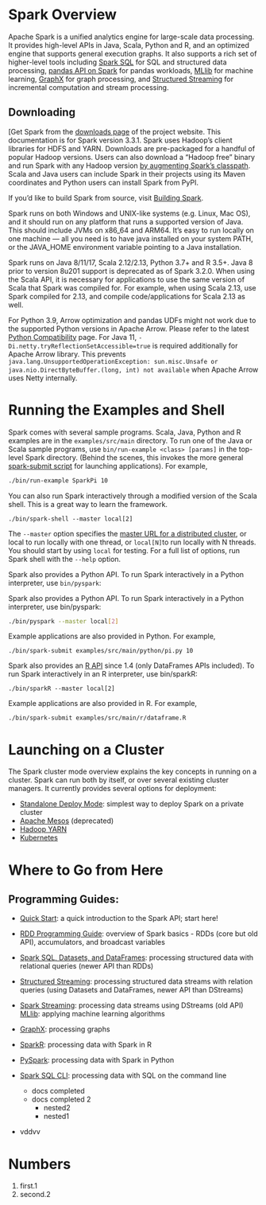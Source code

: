 # **Spark Overview**

Apache Spark is a unified analytics engine for large-scale data processing. It provides high-level APIs in Java, Scala, Python and R, and an optimized engine that supports general execution graphs. It also supports a rich set of higher-level tools including [Spark SQL](https://spark.apache.org/docs/latest/sql-programming-guide.html) 
for SQL and structured data processing, [pandas API on Spark](https://spark.apache.org/docs/latest/api/python/getting_started/quickstart_ps.html) for pandas workloads, [MLlib](https://spark.apache.org/docs/latest/ml-guide.html) for machine learning, [GraphX](https://spark.apache.org/docs/latest/ml-guide.html) for graph processing, and [Structured Streaming](https://spark.apache.org/docs/latest/ml-guide.html) for incremental computation and stream processing.

## **Downloading**
[Get Spark from the [downloads page](https://spark.apache.org/downloads.html) of the project website. This documentation is for Spark version 3.3.1. Spark uses Hadoop’s client libraries for HDFS and YARN. Downloads are pre-packaged for a handful of popular Hadoop versions. Users can also download a “Hadoop free” binary and run Spark with any Hadoop version [by augmenting Spark’s classpath](https://spark.apache.org/docs/latest/hadoop-provided.html). Scala and Java users can include Spark in their projects using its Maven coordinates and Python users can install Spark from PyPI.

If you’d like to build Spark from source, visit [Building Spark](https://spark.apache.org/docs/latest/building-spark.html).

Spark runs on both Windows and UNIX-like systems (e.g. Linux, Mac OS), and it should run on any platform that runs a supported version of Java. This should include JVMs on x86_64 and ARM64. It’s easy to run locally on one machine — all you need is to have java installed on your system PATH, or the JAVA_HOME environment variable pointing to a Java installation.

Spark runs on Java 8/11/17, Scala 2.12/2.13, Python 3.7+ and R 3.5+. Java 8 prior to version 8u201 support is deprecated as of Spark 3.2.0. When using the Scala API, it is necessary for applications to use the same version of Scala that Spark was compiled for. For example, when using Scala 2.13, use Spark compiled for 2.13, and compile code/applications for Scala 2.13 as well.

For Python 3.9, Arrow optimization and pandas UDFs might not work due to the supported Python versions in Apache Arrow. Please refer to the latest [Python Compatibility](https://arrow.apache.org/docs/python/install.html#python-compatibility) page. For Java 11, `-Di.netty.tryReflectionSetAccessible=true` is required additionally for Apache Arrow library. This prevents `java.lang.UnsupportedOperationException: sun.misc.Unsafe or java.nio.DirectByteBuffer.(long, int) not available` when Apache Arrow uses Netty internally.


# **Running the Examples and Shell**
Spark comes with several sample programs. Scala, Java, Python and R examples are in the `examples/src/main` directory. To run one of the Java or Scala sample programs, use `bin/run-example <class> [params]` in the top-level Spark directory. (Behind the scenes, this invokes the more general [spark-submit script](https://spark.apache.org/docs/latest/submitting-applications.html) for launching applications). For example,

```bash
./bin/run-example SparkPi 10
```

You can also run Spark interactively through a modified version of the Scala shell. This is a great way to learn the framework.


```
./bin/spark-shell --master local[2]
```

The `--master` option specifies the [master URL for a distributed cluster](https://spark.apache.org/docs/latest/submitting-applications.html#master-urls), or local to run locally with one thread, or `local[N]`to run locally with N threads. You should start by using `local` for testing. For a full list of options, run Spark shell with the `--help` option.


Spark also provides a Python API. To run Spark interactively in a Python interpreter, use `bin/pyspark`:

Spark also provides a Python API. To run Spark interactively in a Python interpreter, use bin/pyspark:
```bash
./bin/pyspark --master local[2]
```
Example applications are also provided in Python. For example,

```
./bin/spark-submit examples/src/main/python/pi.py 10
```

Spark also provides an [R API](https://spark.apache.org/docs/latest/sparkr.html) since 1.4 (only DataFrames APIs included). To run Spark interactively in an R interpreter, use bin/sparkR:

```
./bin/sparkR --master local[2]
```

Example applications are also provided in R. For example,
```
./bin/spark-submit examples/src/main/r/dataframe.R
```


 #  Launching on a Cluster

The  Spark cluster mode overview explains the key concepts in running on a cluster. Spark can run both by itself, or over several existing cluster managers. It currently provides several options for deployment:

- [Standalone Deploy Mode](https://spark.apache.org/docs/latest/spark-standalone.html): simplest way to deploy Spark on a private cluster
- [Apache Mesos](https://spark.apache.org/docs/latest/running-on-mesos.html) (deprecated)
- [Hadoop YARN](https://spark.apache.org/docs/latest/running-on-yarn.html)
- [Kubernetes](https://spark.apache.org/docs/latest/running-on-yarn.html)


# **Where to Go from Here**
## **Programming Guides**:

- [Quick Start](https://spark.apache.org/docs/latest/quick-start.html): a quick introduction to the Spark API; start here!
- [RDD Programming Guide](https://spark.apache.org/docs/latest/rdd-programming-guide.html): overview of Spark basics - RDDs (core but old API), accumulators, and broadcast variables
- [Spark SQL, Datasets, and DataFrames](https://spark.apache.org/docs/latest/sql-programming-guide.html): processing structured data with relational queries (newer API than RDDs)
- [Structured Streaming](https://spark.apache.org/docs/latest/structured-streaming-programming-guide.html): processing structured data streams with relation queries (using Datasets and DataFrames, newer API than DStreams)
- [Spark Streaming](https://spark.apache.org/docs/latest/structured-streaming-programming-guide.html): processing data streams using DStreams (old API)
[MLlib](https://spark.apache.org/docs/latest/ml-guide.html): applying machine learning algorithms
- [GraphX](https://spark.apache.org/docs/latest/graphx-programming-guide.html): processing graphs
- [SparkR](https://spark.apache.org/docs/latest/sparkr.html): processing data with Spark in R
- [PySpark](https://spark.apache.org/docs/latest/api/python/getting_started/index.html): processing data with Spark in Python
- [Spark SQL CLI](https://spark.apache.org/docs/latest/api/python/getting_started/index.html): processing data with SQL on the command line
    - docs completed
    - docs completed 2 
        - nested2
        - nested1

         
- vddvv   

# Numbers
1. first.1
1. second.2
